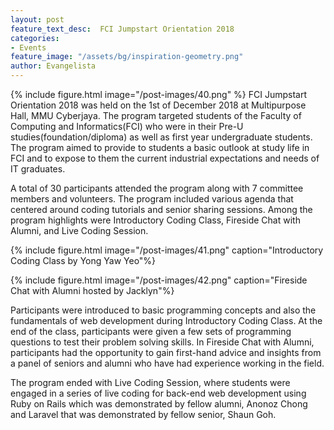 ```yaml
---
layout: post
feature_text_desc:  FCI Jumpstart Orientation 2018
categories:
- Events
feature_image: "/assets/bg/inspiration-geometry.png"
author: Evangelista
---
```


{% include figure.html image="/post-images/40.png" %}
FCI Jumpstart Orientation 2018 was held on the 1st of December 2018 at Multipurpose Hall, MMU Cyberjaya. The program targeted students of the Faculty of Computing and Informatics(FCI) who were in their Pre-U studies(foundation/diploma) as well as first year undergraduate students. The program aimed to provide to students a basic outlook at study life in FCI and to expose to them the current industrial expectations and needs of IT graduates.

A total of 30 participants attended the program along with 7 committee members and volunteers. The program included various agenda that centered around coding tutorials and senior sharing sessions. Among the program highlights were Introductory Coding Class, Fireside Chat with Alumni, and Live Coding Session.

{% include figure.html image="/post-images/41.png" caption="Introductory Coding Class by Yong Yaw Yeo"%}

{% include figure.html image="/post-images/42.png" caption="Fireside Chat with Alumni hosted by Jacklyn"%}

Participants were introduced to basic programming concepts and also the fundamentals of web development during Introductory Coding Class. At the end of the class, participants were given a few sets of programming questions to test their problem solving skills. In Fireside Chat with Alumni, participants had the opportunity to gain first-hand advice and insights from a panel of seniors and alumni who have had experience working in the field.

The program ended with Live Coding Session, where students were engaged in a series of live coding for back-end web development using Ruby on Rails which was demonstrated by fellow alumni, Anonoz Chong and Laravel that was demonstrated by fellow senior, Shaun Goh.

